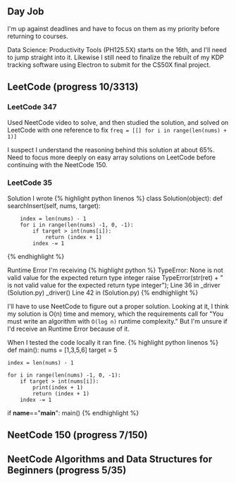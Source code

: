 ## Day Job

I'm up against deadlines and have to focus on them as my priority before returning to courses.

Data Science: Productivity Tools (PH125.5X) starts on the 16th, and I'll need to jump straight into it. Likewise I still need to finalize the rebuilt of my KDP tracking software using Electron to submit for the CS50X final project.

## LeetCode (progress 10/3313)

### LeetCode 347

Used NeetCode video to solve, and then studied the solution, and solved on LeetCode with one reference to fix `freq = [[] for i in range(len(nums) + 1)]`

I suspect I understand the reasoning behind this solution at about 65%. Need to focus more deeply on easy array solutions on LeetCode before continuing with the NeetCode 150.

### LeetCode 35

Solution I wrote
{% highlight python linenos %}
class Solution(object):
def searchInsert(self, nums, target):

        index = len(nums) - 1
        for i in range(len(nums) -1, 0, -1):
            if target > int(nums[i]):
                return (index + 1)
            index -= 1

{% endhighlight %}

Runtime Error I'm receiving
{% highlight python %}
TypeError: None is not valid value for the expected return type integer
raise TypeError(str(ret) + " is not valid value for the expected return type integer");
Line 36 in \_driver (Solution.py)
\_driver()
Line 42 in <module> (Solution.py)
{% endhighlight %}

I'll have to use NeetCode to figure out a proper solution. Looking at it, I think my solution is O(n) time and memory, which the requirements call for "You must write an algorithm with `O(log n)` runtime complexity." But I'm unsure if I'd receive an Runtime Error because of it.

When I tested the code locally it ran fine.
{% highlight python linenos %}
def main():
nums = [1,3,5,6]
target = 5

    index = len(nums) - 1

    for i in range(len(nums) -1, 0, -1):
        if target > int(nums[i]):
            print(index + 1)
            return (index + 1)
        index -= 1

if **name**=="**main**":
main()
{% endhighlight %}

## NeetCode 150 (progress 7/150)

## NeetCode Algorithms and Data Structures for Beginners (progress 5/35)
